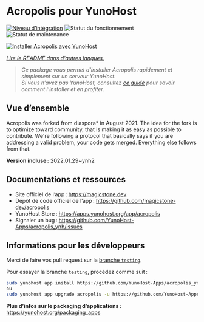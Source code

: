 <!--
Nota bene : ce README est automatiquement généré par <https://github.com/YunoHost/apps/tree/master/tools/readme_generator>
Il NE doit PAS être modifié à la main.
-->

# Acropolis pour YunoHost

[![Niveau d’intégration](https://dash.yunohost.org/integration/acropolis.svg)](https://dash.yunohost.org/appci/app/acropolis) ![Statut du fonctionnement](https://ci-apps.yunohost.org/ci/badges/acropolis.status.svg) ![Statut de maintenance](https://ci-apps.yunohost.org/ci/badges/acropolis.maintain.svg)

[![Installer Acropolis avec YunoHost](https://install-app.yunohost.org/install-with-yunohost.svg)](https://install-app.yunohost.org/?app=acropolis)

*[Lire le README dans d'autres langues.](./ALL_README.md)*

> *Ce package vous permet d’installer Acropolis rapidement et simplement sur un serveur YunoHost.*  
> *Si vous n’avez pas YunoHost, consultez [ce guide](https://yunohost.org/install) pour savoir comment l’installer et en profiter.*

## Vue d’ensemble

Acropolis was forked from diaspora* in August 2021. The idea for the fork is to optimize toward community, that is making it as easy as possible to contribute. We're following a protocol that basically says if you are addressing a valid problem, your code gets merged. Everything else follows from that.


**Version incluse :** 2022.01.29~ynh2
## Documentations et ressources

- Site officiel de l’app : <https://magicstone.dev>
- Dépôt de code officiel de l’app : <https://github.com/magicstone-dev/acropolis>
- YunoHost Store : <https://apps.yunohost.org/app/acropolis>
- Signaler un bug : <https://github.com/YunoHost-Apps/acropolis_ynh/issues>

## Informations pour les développeurs

Merci de faire vos pull request sur la [branche `testing`](https://github.com/YunoHost-Apps/acropolis_ynh/tree/testing).

Pour essayer la branche `testing`, procédez comme suit :

```bash
sudo yunohost app install https://github.com/YunoHost-Apps/acropolis_ynh/tree/testing --debug
ou
sudo yunohost app upgrade acropolis -u https://github.com/YunoHost-Apps/acropolis_ynh/tree/testing --debug
```

**Plus d’infos sur le packaging d’applications :** <https://yunohost.org/packaging_apps>

